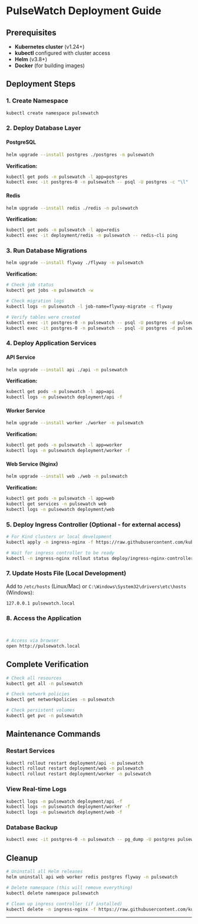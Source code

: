 # PulseWatch Deployment Guide

## Prerequisites
- **Kubernetes cluster** (v1.24+)
- **kubectl** configured with cluster access
- **Helm** (v3.8+)
- **Docker** (for building images)


## Deployment Steps

### 1. Create Namespace
```bash
kubectl create namespace pulsewatch
```

### 2. Deploy Database Layer

#### PostgreSQL
```bash
helm upgrade --install postgres ./postgres -n pulsewatch
```

**Verification:**
```bash
kubectl get pods -n pulsewatch -l app=postgres
kubectl exec -it postgres-0 -n pulsewatch -- psql -U postgres -c "\l"
```

#### Redis
```bash
helm upgrade --install redis ./redis -n pulsewatch
```

**Verification:**
```bash
kubectl get pods -n pulsewatch -l app=redis
kubectl exec -it deployment/redis -n pulsewatch -- redis-cli ping
```

### 3. Run Database Migrations

```bash
helm upgrade --install flyway ./flyway -n pulsewatch
```

**Verification:**
```bash
# Check job status
kubectl get jobs -n pulsewatch -w

# Check migration logs
kubectl logs -n pulsewatch -l job-name=flyway-migrate -c flyway

# Verify tables were created
kubectl exec -it postgres-0 -n pulsewatch -- psql -U postgres -d pulsewatch -c "\dt"
kubectl exec -it postgres-0 -n pulsewatch -- psql -U postgres -d pulsewatch -c "SELECT * FROM flyway_schema_history;"
```

### 4. Deploy Application Services

#### API Service
```bash
helm upgrade --install api ./api -n pulsewatch
```

**Verification:**
```bash
kubectl get pods -n pulsewatch -l app=api
kubectl logs -n pulsewatch deployment/api -f
```

#### Worker Service
```bash
helm upgrade --install worker ./worker -n pulsewatch
```

**Verification:**
```bash
kubectl get pods -n pulsewatch -l app=worker
kubectl logs -n pulsewatch deployment/worker -f
```

#### Web Service (Nginx)
```bash
helm upgrade --install web ./web -n pulsewatch
```

**Verification:**
```bash
kubectl get pods -n pulsewatch -l app=web
kubectl get services -n pulsewatch web
kubectl logs -n pulsewatch deployment/web
```

### 5. Deploy Ingress Controller (Optional - for external access)

```bash
# For Kind clusters or local development
kubectl apply -n ingress-nginx -f https://raw.githubusercontent.com/kubernetes/ingress-nginx/main/deploy/static/provider/kind/deploy.yaml

# Wait for ingress controller to be ready
kubectl -n ingress-nginx rollout status deploy/ingress-nginx-controller
```

### 7. Update Hosts File (Local Development)

Add to `/etc/hosts` (Linux/Mac) or `C:\Windows\System32\drivers\etc\hosts` (Windows):
```
127.0.0.1 pulsewatch.local
```

### 8. Access the Application

```bash


# Access via browser
open http://pulsewatch.local

```

## Complete Verification

```bash
# Check all resources
kubectl get all -n pulsewatch

# Check network policies
kubectl get networkpolicies -n pulsewatch

# Check persistent volumes
kubectl get pvc -n pulsewatch
```

## Maintenance Commands

### Restart Services
```bash
kubectl rollout restart deployment/api -n pulsewatch
kubectl rollout restart deployment/web -n pulsewatch  
kubectl rollout restart deployment/worker -n pulsewatch
```

### View Real-time Logs
```bash
kubectl logs -n pulsewatch deployment/api -f
kubectl logs -n pulsewatch deployment/worker -f
kubectl logs -n pulsewatch deployment/web -f
```

### Database Backup
```bash
kubectl exec -it postgres-0 -n pulsewatch -- pg_dump -U postgres pulsewatch > backup_$(date +%Y%m%d).sql
```

## Cleanup

```bash
# Uninstall all Helm releases
helm uninstall api web worker redis postgres flyway -n pulsewatch

# Delete namespace (this will remove everything)
kubectl delete namespace pulsewatch

# Clean up ingress controller (if installed)
kubectl delete -n ingress-nginx -f https://raw.githubusercontent.com/kubernetes/ingress-nginx/main/deploy/static/provider/kind/deploy.yaml
```

---

